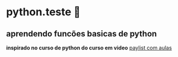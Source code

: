 # python.teste :snake:
## aprendendo funcões basicas de python
**inspirado no curso de python do curso em video**
[paylist com aulas](https://www.youtube.com/playlist?list=PLHz_AreHm4dlKP6QQCekuIPky1CiwmdI6)
